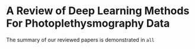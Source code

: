 # A Review of Deep Learning Methods For Photoplethysmography Data

The summary of our reviewed papers is demonstrated in `all`
